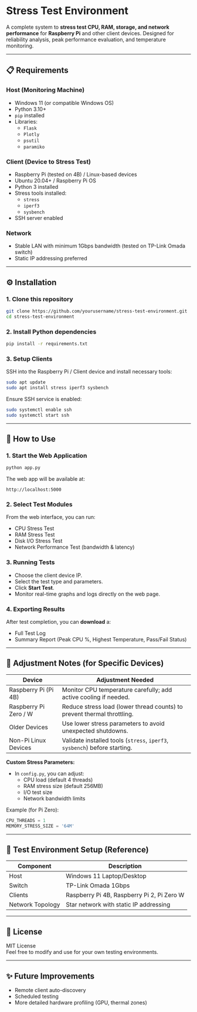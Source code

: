 # Stress Test Environment

A complete system to **stress test CPU, RAM, storage, and network performance** for **Raspberry Pi** and other client devices. Designed for reliability analysis, peak performance evaluation, and temperature monitoring.

---

## 📋 Requirements

### Host (Monitoring Machine)
- Windows 11 (or compatible Windows OS)
- Python 3.10+
- `pip` installed
- Libraries:
  - `Flask`
  - `Plotly`
  - `psutil`
  - `paramiko`

### Client (Device to Stress Test)
- Raspberry Pi (tested on 4B) / Linux-based devices
- Ubuntu 20.04+ / Raspberry Pi OS
- Python 3 installed
- Stress tools installed:
  - `stress`
  - `iperf3`
  - `sysbench`
- SSH server enabled

### Network
- Stable LAN with minimum 1Gbps bandwidth (tested on TP-Link Omada switch)
- Static IP addressing preferred

---

## ⚙️ Installation

### 1. Clone this repository
```bash
git clone https://github.com/yourusername/stress-test-environment.git
cd stress-test-environment
```

### 2. Install Python dependencies
```bash
pip install -r requirements.txt
```

### 3. Setup Clients
SSH into the Raspberry Pi / Client device and install necessary tools:
```bash
sudo apt update
sudo apt install stress iperf3 sysbench
```

Ensure SSH service is enabled:
```bash
sudo systemctl enable ssh
sudo systemctl start ssh
```

---

## 🚀 How to Use

### 1. Start the Web Application
```bash
python app.py
```
The web app will be available at:
```
http://localhost:5000
```

### 2. Select Test Modules
From the web interface, you can run:
- CPU Stress Test
- RAM Stress Test
- Disk I/O Stress Test
- Network Performance Test (bandwidth & latency)

### 3. Running Tests
- Choose the client device IP.
- Select the test type and parameters.
- Click **Start Test**.
- Monitor real-time graphs and logs directly on the web page.

### 4. Exporting Results
After test completion, you can **download** a:
- Full Test Log
- Summary Report (Peak CPU %, Highest Temperature, Pass/Fail Status)

---

## 🔧 Adjustment Notes (for Specific Devices)

| Device                | Adjustment Needed                                            |
|------------------------|---------------------------------------------------------------|
| Raspberry Pi (Pi 4B)    | Monitor CPU temperature carefully; add active cooling if needed. |
| Raspberry Pi Zero / W   | Reduce stress load (lower thread counts) to prevent thermal throttling. |
| Older Devices           | Use lower stress parameters to avoid unexpected shutdowns.  |
| Non-Pi Linux Devices    | Validate installed tools (`stress`, `iperf3`, `sysbench`) before starting. |

**Custom Stress Parameters:**
- In `config.py`, you can adjust:
  - CPU load (default 4 threads)
  - RAM stress size (default 256MB)
  - I/O test size
  - Network bandwidth limits

Example (for Pi Zero):
```python
CPU_THREADS = 1
MEMORY_STRESS_SIZE = '64M'
```

---

## 🧪 Test Environment Setup (Reference)

| Component      | Description                                  |
|----------------|----------------------------------------------|
| Host           | Windows 11 Laptop/Desktop                   |
| Switch         | TP-Link Omada 1Gbps                           |
| Clients        | Raspberry Pi 4B, Raspberry Pi 2, Pi Zero W   |
| Network Topology | Star network with static IP addressing    |

---

## 📄 License

MIT License  
Feel free to modify and use for your own testing environments.

---

## ✨ Future Improvements
- Remote client auto-discovery
- Scheduled testing
- More detailed hardware profiling (GPU, thermal zones)

